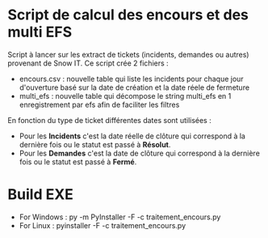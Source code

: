 # Script de calcul des encours et des multi EFS
Script à lancer sur les extract de tickets (incidents, demandes ou autres) provenant de Snow IT.
Ce script crée 2 fichiers :
  - encours.csv : nouvelle table qui liste les incidents pour chaque jour d'ouverture basé sur la date de création et la date réele de fermeture
  - multi_efs : nouvelle table qui décompose le string multi_efs en 1 enregistrement par efs afin de faciliter les filtres

En fonction du type de ticket différentes dates sont utilisées :
  - Pour les **Incidents** c'est la date réelle de clôture qui correspond à la dernière fois ou le statut est passé à **Résolut**.
  - Pour les **Demandes** c'est la date de clôture qui correspond à la dernière fois ou le statut est passé à **Fermé**.

# Build EXE
- For Windows : py -m PyInstaller -F -c traitement_encours.py
- For Linux : pyinstaller -F -c traitement_encours.py
